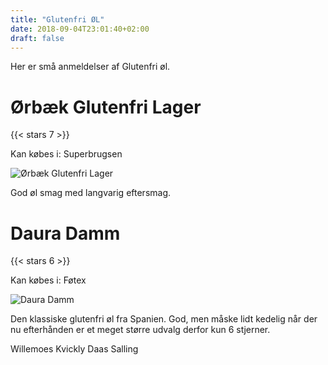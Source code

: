 ```yaml
---
title: "Glutenfri ØL"
date: 2018-09-04T23:01:40+02:00
draft: false
---
```

Her er små anmeldelser af Glutenfri øl.

# Ørbæk Glutenfri Lager
{{< stars 7 >}}

Kan købes i: Superbrugsen

![Ørbæk Glutenfri Lager](images/beer/OerbaekLager.jpg)

God øl smag med langvarig eftersmag.

# Daura Damm
{{< stars 6 >}}

Kan købes i: Føtex

![Daura Damm](images/beer/DauraDamm.jpg)

Den klassiske glutenfri øl fra Spanien. God, men måske lidt kedelig når der nu efterhånden er et meget større udvalg derfor kun 6 stjerner.






Willemoes Kvickly
Daas Salling

